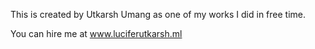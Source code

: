 This is created by Utkarsh Umang as one of my works I did in free time.

You can hire me at www.luciferutkarsh.ml
